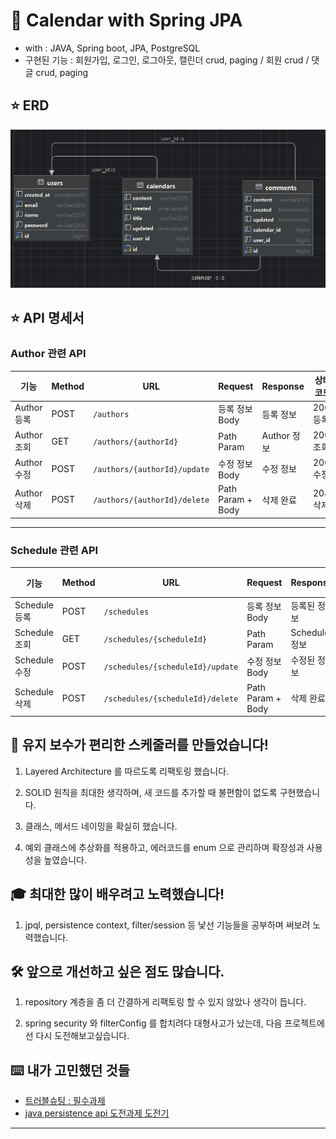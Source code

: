 # 📅 Calendar with Spring JPA

- with : JAVA, Spring boot, JPA, PostgreSQL
- 구현된 기능 : 회원가입, 로그인, 로그아웃, 캘린더 crud, paging / 회원 crud / 댓글 crud, paging

## ⭐ ERD
![img.png](img.png)

## ⭐ API 명세서

### **Author 관련 API**

| **기능**       | **Method** | **URL**                           | **Request**         | **Response**      | **상태코드** |
|----------------|------------|-----------------------------------|---------------------|-------------------|--------------|
| Author 등록    | POST       | `/authors`                       | 등록 정보 Body      | 등록 정보         | 200: 등록    |
| Author 조회    | GET        | `/authors/{authorId}`            | Path Param          | Author 정보       | 200: 조회    |
| Author 수정    | POST       | `/authors/{authorId}/update`     | 수정 정보 Body      | 수정 정보         | 200: 수정    |
| Author 삭제    | POST       | `/authors/{authorId}/delete`     | Path Param + Body   | 삭제 완료         | 204: 삭제    |

---

### **Schedule 관련 API**

| **기능**       | **Method** | **URL**                             | **Request**             | **Response**      | **상태코드** |
|----------------|------------|-------------------------------------|-------------------------|-------------------|--------------|
| Schedule 등록  | POST       | `/schedules`                       | 등록 정보 Body          | 등록된 정보       | 200: 등록    |
| Schedule 조회  | GET        | `/schedules/{scheduleId}`          | Path Param              | Schedule 정보     | 200: 조회    |
| Schedule 수정  | POST       | `/schedules/{scheduleId}/update`   | 수정 정보 Body          | 수정된 정보       | 200: 수정    |
| Schedule 삭제  | POST       | `/schedules/{scheduleId}/delete`   | Path Param + Body       | 삭제 완료         | 204: 삭제    |



## 🌼 유지 보수가 편리한 스케줄러를 만들었습니다!
1. Layered Architecture 를 따르도록 리팩토링 했습니다.

2. SOLID 원칙을 최대한 생각하며, 새 코드를 추가할 때 불편함이 없도록 구현했습니다.

3. 클래스, 메서드 네이밍을 확실히 했습니다.

4. 예외 클래스에 추상화를 적용하고, 에러코드를 enum 으로 관리하며 확장성과 사용성을 높였습니다.


## 🎓 최대한 많이 배우려고 노력했습니다!
1. jpql, persistence context, filter/session 등 낯선 기능들을 공부하며 써보려 노력했습니다.



## 🛠️ 앞으로 개선하고 싶은 점도 많습니다.

1. repository 계층을 좀 더 간결하게 리팩토링 할 수 있지 않았나 생각이 듭니다.

2. spring security 와 filterConfig 를 합치려다 대형사고가 났는데, 다음 프로젝트에선 다시 도전해보고싶습니다.



## ⌨️ 내가 고민했던 것들

- [
  트러블슈팅 : 필수과제](https://roqkfchqh.tistory.com/104)
- [
  java persistence api 도전과제 도전기](https://roqkfchqh.tistory.com/106)

****